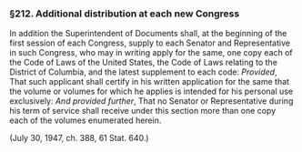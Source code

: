 ### §212. Additional distribution at each new Congress ###

In addition the Superintendent of Documents shall, at the beginning of the first session of each Congress, supply to each Senator and Representative in such Congress, who may in writing apply for the same, one copy each of the Code of Laws of the United States, the Code of Laws relating to the District of Columbia, and the latest supplement to each code: *Provided*, That such applicant shall certify in his written application for the same that the volume or volumes for which he applies is intended for his personal use exclusively: *And provided further*, That no Senator or Representative during his term of service shall receive under this section more than one copy each of the volumes enumerated herein.

(July 30, 1947, ch. 388, 61 Stat. 640.)
